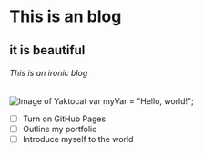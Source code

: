 # This is an blog

## it is beautiful

###### This is an ironic blog
![Image of Yaktocat](https://octodex.github.com/images/yaktocat.png)
var myVar = "Hello, world!";
- [ ] Turn on GitHub Pages
- [ ] Outline my portfolio
- [ ] Introduce myself to the world
